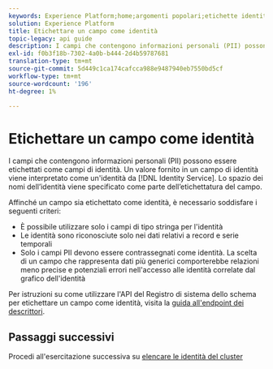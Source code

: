 ```yaml
---
keywords: Experience Platform;home;argomenti popolari;etichette identità
solution: Experience Platform
title: Etichettare un campo come identità
topic-legacy: api guide
description: I campi che contengono informazioni personali (PII) possono essere etichettati come campi di identità. Un valore fornito in un campo di identità viene interpretato come identità dal servizio Identity. Lo spazio dei nomi dell’identità viene specificato come parte dell’etichettatura del campo.
exl-id: f0b3f18b-7302-4a0b-b444-2d4b59787681
translation-type: tm+mt
source-git-commit: 5d449c1ca174cafcca988e9487940eb7550bd5cf
workflow-type: tm+mt
source-wordcount: '196'
ht-degree: 1%

---
```


# Etichettare un campo come identità

I campi che contengono informazioni personali (PII) possono essere etichettati come campi di identità. Un valore fornito in un campo di identità viene interpretato come un&#39;identità da [!DNL Identity Service]. Lo spazio dei nomi dell’identità viene specificato come parte dell’etichettatura del campo.

Affinché un campo sia etichettato come identità, è necessario soddisfare i seguenti criteri:

- È possibile utilizzare solo i campi di tipo stringa per l&#39;identità
- Le identità sono riconosciute solo nei dati relativi a record e serie temporali
- Solo i campi PII devono essere contrassegnati come identità. La scelta di un campo che rappresenta dati più generici comporterebbe relazioni meno precise e potenziali errori nell&#39;accesso alle identità correlate dal grafico dell&#39;identità

Per istruzioni su come utilizzare l&#39;API del Registro di sistema dello schema per etichettare un campo come identità, visita la [guida all&#39;endpoint dei descrittori](../../xdm/api/descriptors.md#create).

## Passaggi successivi

Procedi all&#39;esercitazione successiva su [elencare le identità del cluster](./list-cluster-identites.md)
